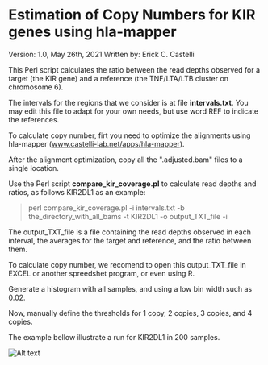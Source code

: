 # Estimation of Copy Numbers for KIR genes using hla-mapper
Version: 1.0, May 26th, 2021
Written by: Erick C. Castelli

This Perl script calculates the ratio between the read depths observed for a target (the KIR gene) and a reference (the TNF/LTA/LTB cluster on chromosome 6).

The intervals for the regions that we consider is at file **intervals.txt**. You may edit this file to adapt for your own needs, but use word REF to indicate the references.

To calculate copy number, firt you need to optimize the alignments using hla-mapper (www.castelli-lab.net/apps/hla-mapper).

After the alignment optimization, copy all the ".adjusted.bam" files to a single location.

Use the Perl script **compare_kir_coverage.pl** to calculate read depths and ratios, as follows KIR2DL1 as an example:

> perl compare_kir_coverage.pl -i intervals.txt -b the_directory_with_all_bams -t KIR2DL1 -o output_TXT_file -i

The output_TXT_file is a file containing the read depths observed in each interval, the averages for the target and reference, and the ratio between them.

To calculate copy number, we recomend to open this output_TXT_file in EXCEL or another spreedshet program, or even using R.

Generate a histogram with all samples, and using a low bin width such as 0.02. 

Now, manually define the thresholds for 1 copy, 2 copies, 3 copies, and 4 copies.

The example bellow illustrate a run for KIR2DL1 in 200 samples.

![Alt text](relative/path/to/img.jpg?raw=true "Title")
